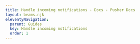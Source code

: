 ```yaml
---
title: Handle incoming notifications - Docs - Pusher Docs
layout: beams.njk
eleventyNavigation: 
  parent: Guides
  key: Handle incoming notifications
  order: 1
---
```

